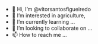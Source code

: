 - 👋 Hi, I’m @vitorsantosfigueiredo
- 👀 I’m interested in agriculture, 
- 🌱 I’m currently learning ...
- 💞️ I’m looking to collaborate on ...
- 📫 How to reach me ...

<!---
vitorsantosfigueiredo/vitorsantosfigueiredo is a ✨ special ✨ repository because its `README.md` (this file) appears on your GitHub profile.
You can click the Preview link to take a look at your changes.
--->
